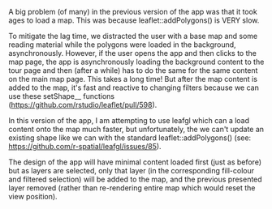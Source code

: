 A big problem (of many) in the previous version of the app was that it took ages to load a map. This was because leaflet::addPolygons() is VERY slow. 

To mitigate the lag time, we distracted the user with a base map and some reading material while the polygons were loaded in the background, asynchronously. However, if the user opens the app and then clicks to the map page, the app is asynchronously loading the background content to the tour page and then (after a while) has to do the same for the same content on the main map page.  This takes a long time! But after the map content is added to the map, it's fast and reactive to changing filters because we can use these setShape__ functions (https://github.com/rstudio/leaflet/pull/598).

In this version of the app, I am attempting to use leafgl which can a load content onto the map much faster, but unfortunately, the we can't update an existing shape like we can with the standard leaflet::addPolygons() (see: https://github.com/r-spatial/leafgl/issues/85).

The design of the app will have minimal content loaded first (just as before) but as layers are selected, only that layer (in the corresponding fill-colour and filtered selection) will be added to the map, and the previous presented layer removed (rather than re-rendering entire map which would reset the view position).
